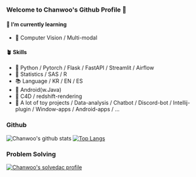 ### Welcome to Chanwoo's Github Profile 👋

#### 🌱 I’m currently learning
- 🧬 Computer Vision / Multi-modal

#### 🪴 Skills
- 🐍 Python / Pytorch / Flask / FastAPI / Streamlit / Airflow
- 🎲 Statistics / SAS / R
- 📚 Language / KR / EN / ES
- 🤖 Android(w.Java)
- 🎨 C4D / redshift-rendering
- 👾 A lot of toy projects / Data-analysis / Chatbot / Discord-bot / Intellij-plugin / Window-apps / Android-apps / ...

### Github
![Chanwoo's github stats](https://github-readme-stats.vercel.app/api?username=uowol&show_icons=true&hide_border=true) 
[![Top Langs](https://github-readme-stats.vercel.app/api/top-langs/?username=uowol&layout=compact)](https://github.com/uowol/github-readme-stats)

### Problem Solving
[![Chanwoo's solvedac profile](http://mazassumnida.wtf/api/v2/generate_badge?boj=kcw6621)](https://solved.ac/profile/kcw6621)
